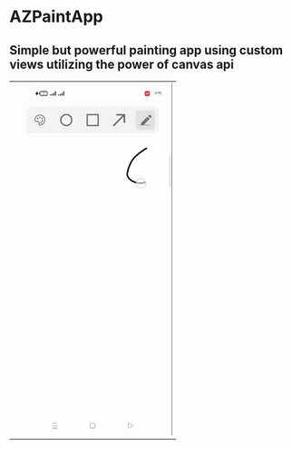 # AZPaintApp
## Simple but powerful painting app using custom views utilizing the power of canvas api

 <table align="center">
   <tr>
    <td><img src="https://github.com/omarzer0/AZPaintApp/blob/main/assets/az_paint_gif.gif" alt="Home Screen"</td>
   </tr>
 </table>
